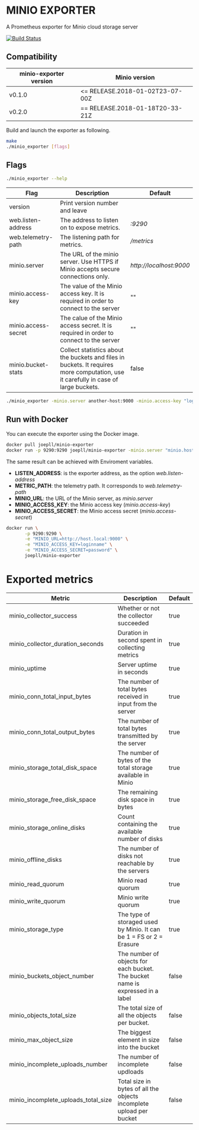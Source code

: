 MINIO EXPORTER
==============

A Prometheus exporter for Minio cloud storage server

[![Build Status](https://travis-ci.org/certusoft/minio-exporter.svg?branch=master)](https://travis-ci.org/certusoft/minio-exporter)

## Compatibility
| minio-exporter version | Minio version                   |
| ---------------------- | ------------------------------- |
| v0.1.0                 | <= RELEASE.2018-01-02T23-07-00Z |
| v0.2.0                 | == RELEASE.2018-01-18T20-33-21Z |

Build and launch the exporter as following.  
```bash
make
./minio_exporter [flags]
```
## Flags

```bash
./minio_exporter --help
```

| Flag | Description | Default |
| ---- | ------------| ------- |
| version | Print version number and leave | |
| web.listen-address | The address to listen on to expose metrics. | *:9290* |
| web.telemetry-path | The listening path for metrics. | */metrics* |
| minio.server | The URL of the minio server. Use HTTPS if Minio accepts secure connections only. | *http://localhost:9000* |
| minio.access-key | The value of the Minio access key. It is required in order to connect to the server | "" |
| minio.access-secret | The calue of the Minio access secret. It is required in order to connect to the server | "" |
| minio.bucket-stats | Collect statistics about the buckets and files in buckets. It requires more computation, use it carefully in case of large buckets. | false |

```bash
./minio_exporter -minio.server another-host:9000 -minio.access-key "login_name" -minio.access-secret "login_password"
```

## Run with Docker
You can execute the exporter using the Docker image.

```bash
docker pull joepll/minio-exporter
docker run -p 9290:9290 joepll/minio-exporter -minio.server "minio.host:9000" -minio.access-key "login_name" -minio.access-secret "login_secret"
```

The same result can be achieved with Enviroment variables.
* **LISTEN_ADDRESS**: is the exporter address, as the option *web.listen-address*
* **METRIC_PATH**: the telemetry path. It corresponds to *web.telemetry-path*
* **MINIO_URL**: the URL of the Minio server, as *minio.server*
* **MINIO_ACCESS_KEY**: the Minio access key (*minio.access-key*)
* **MINIO_ACCESS_SECRET**: the Minio access secret (*minio.access-secret*)


```bash
docker run \
       -p 9290:9290 \
       -e "MINIO_URL=http://host.local:9000" \
       -e "MINIO_ACCESS_KEY=loginname" \
       -e "MINIO_ACCESS_SECRET=password" \
       joepll/minio-exporter
```


# Exported metrics
| Metric | Description | Default |
| ------ | ----------- | ------- |
| minio_collector_success | Whether or not the collector succeeded | true |
| minio_collector_duration_seconds | Duration in second spent in collecting metrics | true |
| minio_uptime | Server uptime in seconds | true |
| minio_conn_total_input_bytes | The number of total bytes received in input from the server | true |
| minio_conn_total_output_bytes | The number of total bytes transmitted by the server | true |
| minio_storage_total_disk_space | The number of bytes of the total storage available in Minio | true |
| minio_storage_free_disk_space | The remaining disk space in bytes | true |
| minio_storage_online_disks | Count containing the available number of disks | true |
| minio_offline_disks | The number of disks not reachable by the servers | true |
| minio_read_quorum | Minio read quorum | true |
| minio_write_quorum | Minio write quorum | true |
| minio_storage_type | The type of storaged used by Minio. It can be 1 = FS or 2 = Erasure | true |
| minio_buckets_object_number | The number of objects for each bucket. The bucket name is expressed in a label | false |
| minio_objects_total_size | The total size of all the objects per bucket. | false |
| minio_max_object_size | The biggest element in size into the bucket | false |
| minio_incomplete_uploads_number | The number of incomplete updloads | false |
| minio_incomplete_uploads_total_size | Total size in bytes of all the objects incomplete upload per bucket | false |
